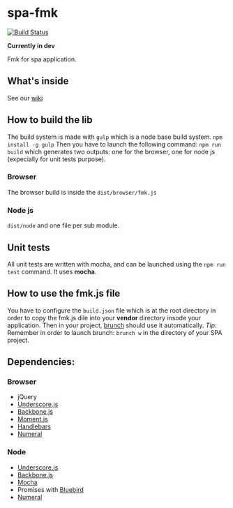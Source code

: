 spa-fmk
=======
[![Build Status](https://travis-ci.org/KleeGroup/focus.svg)](https://travis-ci.org/KleeGroup/focus.svg)

**Currently in dev**

Fmk for spa application.

## What's inside
See our [wiki](wiki)


## How to build the lib
The build system is made with `gulp` which is a node base build system. `npm install -g gulp`
Then you have to launch the following command: `npm run build` which generates two outputs: one for the browser, one for node js (expecially for unit tests purpose).

### Browser
The browser build is inside the `dist/browser/fmk.js`

### Node js
`dist/node` and one file per sub module.

## Unit tests
All unit tests are written with mocha, and can be launched using the `npm run test` command.
It uses **mocha**.

## How to use the fmk.js file

You have to configure the `build.json` file which is at the root directory in order to copy the fmk.js dile into your **vendor** directory insode your application.
Then in your project, [brunch](http://brunch.io) should use it automatically.
_Tip:_ Remember in order to launch brunch: `brunch w` in  the directory of your SPA project.

## Dependencies:

### Browser

- jQuery
- [Underscore.js](http://underscorejs.org/)
- [Backbone.js](http://backbonejs.org/)
- [Moment.js](http://momentjs.com/timezone/docs/)
- [Handlebars](http://handlebarsjs.com/)
- [Numeral](http://numeraljs.com/)


### Node
- [Underscore.js](http://underscorejs.org/)
- [Backbone.js](http://backbonejs.org/)
- [Mocha](http://visionmedia.github.io/mocha/)
- Promises with [Bluebird](https://github.com/petkaantonov/bluebird)
- [Numeral](http://numeraljs.com/)